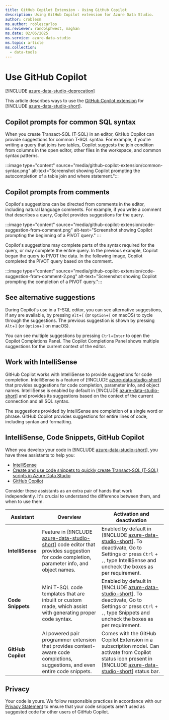 ```yaml
---
title: GitHub Copilot Extension - Using GitHub Copilot
description: Using GitHub Copilot extension for Azure Data Studio.
author: croblesm
ms.author: roblescarlos
ms.reviewer: randolphwest, maghan
ms.date: 02/06/2025
ms.service: azure-data-studio
ms.topic: article
ms.collection:
  - data-tools
---
```


# Use GitHub Copilot

[!INCLUDE [azure-data-studio-deprecation](../includes/azure-data-studio-deprecation.md)]

This article describes ways to use the [GitHub Copilot extension](github-copilot-extension-overview.md) for [!INCLUDE [azure-data-studio-short](../includes/azure-data-studio-short.md)].

## Copilot prompts for common SQL syntax

When you create Transact-SQL (T-SQL) in an editor, GitHub Copilot can provide suggestions for common T-SQL syntax. For example, if you're writing a query that joins two tables, Copilot suggests the join condition from columns in the open editor, other files in the workspace, and common syntax patterns.

:::image type="content" source="media/github-copilot-extension/common-syntax.png" alt-text="Screenshot showing Copilot prompting the autocompletion of a table join and where statement.":::

## Copilot prompts from comments

Copilot's suggestions can be directed from comments in the editor, including natural language comments. For example, if you write a comment that describes a query, Copilot provides suggestions for the query.

:::image type="content" source="media/github-copilot-extension/code-suggestion-from-comment.png" alt-text="Screenshot showing Copilot prompting the beginning of a PIVOT query." :::

Copilot's suggestions may complete parts of the syntax required for the query, or may complete the entire query. In the previous example, Copilot began the query to PIVOT the data. In the following image, Copilot completed the PIVOT query based on the comment.

:::image type="content" source="media/github-copilot-extension/code-suggestion-from-comment-2.png" alt-text="Screenshot showing Copilot prompting the completion of a PIVOT query.":::

## See alternative suggestions

During Copilot's use in a T-SQL editor, you can see alternative suggestions, if any are available, by pressing `Alt`+`[` (or `Option`+`[` on macOS) to cycle through the suggestions. The previous suggestion is shown by pressing `Alt`+`]` (or `Option`+`]` on macOS).

You can see multiple suggestions by pressing `Ctrl`+`Enter` to open the Copilot Completions Panel. The Copilot Completions Panel shows multiple suggestions for the current context of the editor.

## Work with IntelliSense

GitHub Copilot works with IntelliSense to provide suggestions for code completion. IntelliSense is a feature of [!INCLUDE [azure-data-studio-short](../includes/azure-data-studio-short.md)] that provides suggestions for code completion, parameter info, and object names. IntelliSense is enabled by default in [!INCLUDE [azure-data-studio-short](../includes/azure-data-studio-short.md)] and provides its suggestions based on the context of the current connection and all SQL syntax.

The suggestions provided by IntelliSense are completion of a single word or phrase. GitHub Copilot provides suggestions for entire lines of code, including syntax and formatting.

## IntelliSense, Code Snippets, GitHub Copilot

When you develop your code in [!INCLUDE [azure-data-studio-short](../includes/azure-data-studio-short.md)], you have three assistants to help you:

- [IntelliSense](/visualstudio/ide/using-intellisense)
- [Create and use code snippets to quickly create Transact-SQL (T-SQL) scripts in Azure Data Studio](../code-snippets.md)
- [GitHub Copilot](https://github.com/features/copilot)

Consider these assistants as an extra pair of hands that work independently. It's crucial to understand the difference between them, and when to use them.

| Assistant | Overview | Activation and deactivation |
| --- | --- | --- |
| **IntelliSense** | Feature in [!INCLUDE [azure-data-studio-short](../includes/azure-data-studio-short.md)] code editor that provides suggestion for code completion, parameter info, and object names. | Enabled by default in [!INCLUDE [azure-data-studio-short](../includes/azure-data-studio-short.md)]. To deactivate, Go to Settings or press `Ctrl` + `,`, type IntelliSense and uncheck the boxes as per requirement. |
| **Code Snippets** | Mini T-SQL code templates that are inbuilt or custom made, which assist with generating proper code syntax. | Enabled by default in [!INCLUDE [azure-data-studio-short](../includes/azure-data-studio-short.md)]. To deactivate, Go to Settings or press `Ctrl` + `,`, type Snippets and uncheck the boxes as per requirement. |
| **GitHub Copilot** | AI powered pair programmer extension that provides context-aware code completions, suggestions, and even entire code snippets. | Comes with the GitHub Copilot Extension in a subscription model. Can activate from Copilot status icon present in [!INCLUDE [azure-data-studio-short](../includes/azure-data-studio-short.md)] status bar. |

## Privacy

Your code is yours. We follow responsible practices in accordance with our [Privacy Statement](https://docs.github.com/site-policy/privacy-policies/github-privacy-statement) to ensure that your code snippets aren't used as suggested code for other users of GitHub Copilot.
